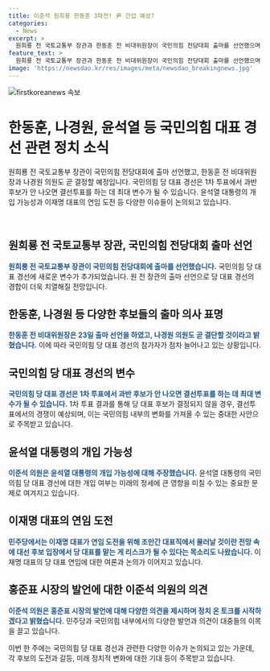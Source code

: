 ```yaml
---
title: 이준석 원희룡 한동훈 3파전! 尹 간섭 예상?
categories:
  - News
excerpt: >
  원희룡 전 국토교통부 장관과 한동훈 전 비대위원장이 국민의힘 전당대회 출마를 선언했으며, 나경원 의원도 결정 예정. 국민의힘 당 대표 경선에 대한 이준석 의원의 관측과 민주당에서의 이재명 대표의 동탁과 여포 관련 발언에 대한 이준석 의원의 의견을 소개합니다. 클릭하여 정치온의 시작을 읽어보세요.
feature_text: >
  원희룡 전 국토교통부 장관과 한동훈 전 비대위원장이 국민의힘 전당대회 출마를 선언했으며, 나경원 의원도 결정 예정. 국민의힘 당 대표 경선에 대한 이준석 의원의 관측과 민주당에서의 이재명 대표의 동탁과 여포 관련 발언에 대한 이준석 의원의 의견을 소개합니다. 클릭하여 정치온의 시작을 읽어보세요.
image: 'https://newsdao.kr/res/images/meta/newsdao_breakingnews.jpg'
---
```


<p><img src="https://newsdao.kr/res/images/meta/newsdao_breakingnews.jpg" alt="firstkoreanews 속보" /></p>

<h1 data-ke-size="size26">한동훈, 나경원, 윤석열 등 국민의힘 대표 경선 관련 정치 소식</h1>

<p data-ke-size="size16">원희룡 전 국토교통부 장관이 국민의힘 전당대회에 출마 선언했고, 한동훈 전 비대위원장과 나경원 의원도 곧 결정할 예정입니다. 국민의힘 당 대표 경선은 1차 투표에서 과반 후보가 안 나오면 결선투표를 하는 데 최대 변수가 될 수 있습니다. 윤석열 대통령의 개입 가능성과 이재명 대표의 연임 도전 등 다양한 이슈들이 논의되고 있습니다.</p>

<p><br></p>

<h2 data-ke-size="size21">원희룡 전 국토교통부 장관, 국민의힘 전당대회 출마 선언</h2>

<p data-ke-size="size16"><b><span style="color: #1a5490;">원희룡 전 국토교통부 장관이 국민의힘 전당대회에 출마를 선언했습니다.</span></b> 국민의힘 당 대표 경선에 새로운 변수가 추가되었습니다. 원 전 장관의 출마 선언으로 당 대표 경선의 경합이 더욱 치열해질 전망입니다.</p>

<h2 data-ke-size="size21">한동훈, 나경원 등 다양한 후보들의 출마 의사 표명</h2>

<p data-ke-size="size16"><b><span style="color: #1a5490;">한동훈 전 비대위원장은 23일 출마 선언을 하였고, 나경원 의원도 곧 결단할 것이라고 밝혔습니다.</span></b> 이에 따라 국민의힘 당 대표 경선의 참가자가 점차 늘어나고 있는 상황입니다.</p>

<h2 data-ke-size="size21">국민의힘 당 대표 경선의 변수</h2>

<p data-ke-size="size16"><b><span style="color: #1a5490;">국민의힘 당 대표 경선은 1차 투표에서 과반 후보가 안 나오면 결선투표를 하는 데 최대 변수가 될 수 있습니다.</span></b> 1차 투표 결과를 통해 당 대표 후보가 결정되지 않을 경우, 결선투표에서의 경쟁이 예상되며, 이는 국민의힘 내부의 변화를 가져올 수 있는 중대한 사안으로 주목받고 있습니다.</p>

<h2 data-ke-size="size21">윤석열 대통령의 개입 가능성</h2>

<p data-ke-size="size16"><b><span style="color: #1a5490;">이준석 의원은 윤석열 대통령의 개입 가능성에 대해 주장했습니다.</span></b> 윤석열 대통령의 국민의힘 당 대표 경선에 대한 개입 여부는 미래의 정세에 큰 영향을 미칠 수 있는 중요한 문제로 여겨지고 있습니다.</p>

<h2 data-ke-size="size21">이재명 대표의 연임 도전</h2>

<p data-ke-size="size16"><b><span style="color: #1a5490;">민주당에서는 이재명 대표가 연임 도전을 위해 조만간 대표직에서 물러날 것이란 전망 속에 대선 후보 입장에서 당 대표를 맡는 게 리스크가 될 수 있다는 목소리도 나왔습니다.</span></b> 이재명 대표의 당 대표 연임에 대한 여론과 논의가 이어지고 있습니다.</p>

<h2 data-ke-size="size21">홍준표 시장의 발언에 대한 이준석 의원의 의견</h2>

<p data-ke-size="size16"><b><span style="color: #1a5490;">이준석 의원은 홍준표 시장의 발언에 대해 다양한 의견을 제시하며 정치 온 토크를 시작하겠다고 밝혔습니다.</span></b> 민주당과 국민의힘 내부에서의 다양한 발언과 의견이 대중들의 이목을 끌고 있습니다.</p>

<p>이번 한 주에는 국민의힘 당 대표 경선과 관련한 다양한 이슈가 논의되고 있는 가운데, 각 후보의 도전과 갈등, 미래 정치적 변화에 대한 기대 등이 주목받고 있습니다.</p>

